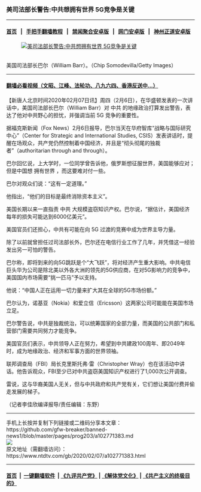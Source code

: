 ### 美司法部长警告:中共想拥有世界 5G竞争是关键
------------------------

#### [首页](https://github.com/gfw-breaker/banned-news1/blob/master/README.md) &nbsp;&nbsp;|&nbsp;&nbsp; [手把手翻墙教程](https://github.com/gfw-breaker/guides/wiki) &nbsp;&nbsp;|&nbsp;&nbsp; [禁闻聚合安卓版](https://github.com/gfw-breaker/bn-android) &nbsp;&nbsp;|&nbsp;&nbsp; [网门安卓版](https://github.com/oGate2/oGate) &nbsp;&nbsp;|&nbsp;&nbsp; [神州正道安卓版](https://github.com/SzzdOgate/update) 



<div><div class="featured_image">
 <a href="https://i.ntdtv.com/assets/uploads/2020/02/Untitled-16.jpg" target="_blank">
  <figure>
   <img alt="美司法部长警告:中共想拥有世界 5G竞争是关键" src="https://i.ntdtv.com/assets/uploads/2020/02/Untitled-16-800x450.jpg"/>
  </figure><br/>
 </a>
 <span class="caption">
  美国司法部长巴尔（William Barr）。（Chip Somodevilla/Getty Images）
 </span>
</div>
</div><hr/>

#### [翻墙必看视频（文昭、江峰、法轮功、八九六四、香港反送中...）](http://167.172.214.107/home.html)

<div><div class="post_content" itemprop="articleBody">
 <p>
  【新唐人北京时间2020年02月07日讯】周四（2月6日），在华盛顿发表的一次讲话中，美国司法部长巴尔（William Barr）对
  <ok href="https://www.ntdtv.com/gb/中共.htm">
   中共
  </ok>
  的地缘政治打算发出警告，表达了他对中共野心的担忧，并强调当前
  <ok href="https://www.ntdtv.com/gb/5g.htm">
   5G
  </ok>
  竞争的重要性。
 </p>
 <p>
  据福克斯新闻（Fox News）2月6日报导，巴尔当天在华府智库“战略与国际研究中心”（Center for Strategic and International Studies, CSIS）发表讲话时，提醒在场观众，共产党仍然控制着中国经济，并且是“彻头彻尾的独裁者”（authoritarian through and through）。
 </p>
 <p>
  巴尔回忆说，上大学时，一位同学曾告诉他，俄罗斯想征服世界，美国能够应对；但是中国想
  <ok href="https://www.ntdtv.com/gb/拥有世界.htm">
   拥有世界
  </ok>
  ，而这要难对付一些。
 </p>
 <p>
  巴尔对观众们说：“这有一定道理。”
 </p>
 <p>
  他指出，“他们的目标是最终消除资本主义”。
 </p>
 <p>
  美国长期以来一直指责
  <ok href="https://www.ntdtv.com/gb/中共.htm">
   中共
  </ok>
  大规模盗窃知识产权。巴尔说，“据估计，美国经济每年的损失可能达到6000亿美元”。
 </p>
 <p>
  美国官员们还担心，中共有可能在向
  <ok href="https://www.ntdtv.com/gb/5g.htm">
   5G
  </ok>
  过渡的竞赛中成为世界主导力量。
 </p>
 <p>
  除了以前就曾担任过司法部长外，巴尔还在电信行业工作了几年，并凭借这一经验发出另一可怕的警告。
 </p>
 <p>
  巴尔称，即将到来的向5G跳跃是个“大飞跃”，将对经济产生重大影响。中共电信巨头华为公司是除北美以外各大洲的领先的5G供应商，在对5G影响力的竞争中，美国国内市场需要“挑一匹马”予以支持。
 </p>
 <p>
  他说：“中国人正在运用一切力量来扩大其在全球的5G市场份额。”
 </p>
 <p>
  巴尔认为，诺基亚（Nokia）和爱立信（Ericsson）这两家公司可能能在美国市场立足。
 </p>
 <p>
  巴尔警告说，中共是独裁统治，可以统筹国家的全部力量，而美国的公共部门和私营部门需要共同努力才能竞争。
 </p>
 <p>
  美国官员们表示，中共领导人正在努力，希望到中共建政100周年、即2049年时，成为地缘政治、经济和军事方面的世界领袖。
 </p>
 <p>
  联邦调查局（FBI）局长克里斯托弗‧雷（Christopher Wray）也在该活动中讲话。他告诉观众，FBI至少已对中共盗窃美国知识产权进行了1,000次公开调查。
 </p>
 <p>
  雷说，这与华裔美国人无关，但与中共政府和共产党有关，它们想让美国付费并偷走发展的梯子。
 </p>
 <p>
  （记者李佳欣编译报导/责任编辑：东野）
 </p>
 <div class="single_ad">
 </div>
</div>
</div>
<hr/>
手机上长按并复制下列链接或二维码分享本文章：<br/>
https://github.com/gfw-breaker/banned-news1/blob/master/pages/prog203/a102771383.md <br/>
<a href='https://github.com/gfw-breaker/banned-news1/blob/master/pages/prog203/a102771383.md'><img src='https://github.com/gfw-breaker/banned-news1/blob/master/pages/prog203/a102771383.md.png'/></a> <br/>
原文地址（需翻墙访问）：https://www.ntdtv.com/gb/2020/02/07/a102771383.html


------------------------
#### [首页](https://github.com/gfw-breaker/banned-news1/blob/master/README.md) &nbsp;|&nbsp; [一键翻墙软件](https://github.com/gfw-breaker/nogfw/blob/master/README.md) &nbsp;| [《九评共产党》](https://github.com/gfw-breaker/9ping.md/blob/master/README.md#九评之一评共产党是什么) | [《解体党文化》](https://github.com/gfw-breaker/jtdwh.md/blob/master/README.md) | [《共产主义的终极目的》](https://github.com/gfw-breaker/gczydzjmd.md/blob/master/README.md)


<img src='http://gfw-breaker.win/banned-news/pages/prog203/a102771383.md' width='0px' height='0px'/>